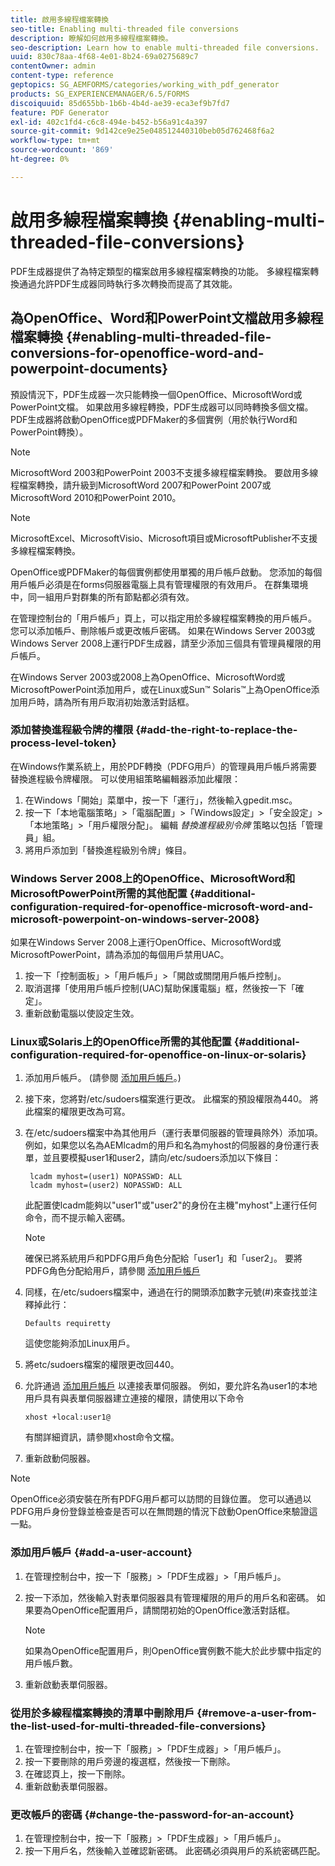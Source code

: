 ```yaml
---
title: 啟用多線程檔案轉換
seo-title: Enabling multi-threaded file conversions
description: 瞭解如何啟用多線程檔案轉換。
seo-description: Learn how to enable multi-threaded file conversions.
uuid: 830c78aa-4f68-4e01-8b24-69a0275689c7
contentOwner: admin
content-type: reference
geptopics: SG_AEMFORMS/categories/working_with_pdf_generator
products: SG_EXPERIENCEMANAGER/6.5/FORMS
discoiquuid: 85d655bb-1b6b-4b4d-ae39-eca3ef9b7fd7
feature: PDF Generator
exl-id: 402c1fd4-c6c8-494e-b452-b56a91c4a397
source-git-commit: 9d142ce9e25e048512440310beb05d762468f6a2
workflow-type: tm+mt
source-wordcount: '869'
ht-degree: 0%

---
```


# 啟用多線程檔案轉換 {#enabling-multi-threaded-file-conversions}

PDF生成器提供了為特定類型的檔案啟用多線程檔案轉換的功能。 多線程檔案轉換通過允許PDF生成器同時執行多次轉換而提高了其效能。

## 為OpenOffice、Word和PowerPoint文檔啟用多線程檔案轉換 {#enabling-multi-threaded-file-conversions-for-openoffice-word-and-powerpoint-documents}

預設情況下，PDF生成器一次只能轉換一個OpenOffice、MicrosoftWord或PowerPoint文檔。 如果啟用多線程轉換，PDF生成器可以同時轉換多個文檔。 PDF生成器將啟動OpenOffice或PDFMaker的多個實例（用於執行Word和PowerPoint轉換）。

>[!NOTE]
>
>MicrosoftWord 2003和PowerPoint 2003不支援多線程檔案轉換。 要啟用多線程檔案轉換，請升級到MicrosoftWord 2007和PowerPoint 2007或MicrosoftWord 2010和PowerPoint 2010。

>[!NOTE]
>
>MicrosoftExcel、MicrosoftVisio、Microsoft項目或MicrosoftPublisher不支援多線程檔案轉換。

OpenOffice或PDFMaker的每個實例都使用單獨的用戶帳戶啟動。 您添加的每個用戶帳戶必須是在forms伺服器電腦上具有管理權限的有效用戶。 在群集環境中，同一組用戶對群集的所有節點都必須有效。

在管理控制台的「用戶帳戶」頁上，可以指定用於多線程檔案轉換的用戶帳戶。 您可以添加帳戶、刪除帳戶或更改帳戶密碼。 如果在Windows Server 2003或Windows Server 2008上運行PDF生成器，請至少添加三個具有管理員權限的用戶帳戶。

在Windows Server 2003或2008上為OpenOffice、MicrosoftWord或MicrosoftPowerPoint添加用戶，或在Linux或Sun™ Solaris™上為OpenOffice添加用戶時，請為所有用戶取消初始激活對話框。

### 添加替換進程級令牌的權限 {#add-the-right-to-replace-the-process-level-token}

在Windows作業系統上，用於PDF轉換（PDFG用戶）的管理員用戶帳戶將需要替換進程級令牌權限。 可以使用組策略編輯器添加此權限：

1. 在Windows「開始」菜單中，按一下「運行」，然後輸入gpedit.msc。
1. 按一下「本地電腦策略」>「電腦配置」>「Windows設定」>「安全設定」>「本地策略」>「用戶權限分配」。 編輯 *替換進程級別令牌* 策略以包括「管理員」組。
1. 將用戶添加到「替換進程級別令牌」條目。

### Windows Server 2008上的OpenOffice、MicrosoftWord和MicrosoftPowerPoint所需的其他配置 {#additional-configuration-required-for-openoffice-microsoft-word-and-microsoft-powerpoint-on-windows-server-2008}

如果在Windows Server 2008上運行OpenOffice、MicrosoftWord或MicrosoftPowerPoint，請為添加的每個用戶禁用UAC。

1. 按一下「控制面板」>「用戶帳戶」>「開啟或關閉用戶帳戶控制」。
1. 取消選擇「使用用戶帳戶控制(UAC)幫助保護電腦」框，然後按一下「確定」。
1. 重新啟動電腦以使設定生效。

### Linux或Solaris上的OpenOffice所需的其他配置 {#additional-configuration-required-for-openoffice-on-linux-or-solaris}

1. 添加用戶帳戶。 (請參閱 [添加用戶帳戶](enabling-multi-threaded-file-conversions.md#add-a-user-account)。)
1. 接下來，您將對/etc/sudoers檔案進行更改。 此檔案的預設權限為440。 將此檔案的權限更改為可寫。
1. 在/etc/sudoers檔案中為其他用戶（運行表單伺服器的管理員除外）添加項。 例如，如果您以名為AEMlcadm的用戶和名為myhost的伺服器的身份運行表單，並且要模擬user1和user2，請向/etc/sudoers添加以下條目：

   ```shell
    lcadm myhost=(user1) NOPASSWD: ALL
    lcadm myhost=(user2) NOPASSWD: ALL
   ```

   此配置使lcadm能夠以&quot;user1&quot;或&quot;user2&quot;的身份在主機&quot;myhost&quot;上運行任何命令，而不提示輸入密碼。

   >[!NOTE]
   >
   >確保已將系統用戶和PDFG用戶角色分配給「user1」和「user2」。 要將PDFG角色分配給用戶，請參閱 [添加用戶帳戶](enabling-multi-threaded-file-conversions.md#add-a-user-account)

1. 同樣，在/etc/sudoers檔案中，通過在行的開頭添加數字元號(#)來查找並注釋掉此行：

   ```shell
   Defaults requiretty
   ```

   這使您能夠添加Linux用戶。

1. 將etc/sudoers檔案的權限更改回440。
1. 允許通過 [添加用戶帳戶](enabling-multi-threaded-file-conversions.md#add-a-user-account) 以連接表單伺服器。 例如，要允許名為user1的本地用戶具有與表單伺服器建立連接的權限，請使用以下命令

   `xhost +local:user1@`

   有關詳細資訊，請參閱xhost命令文檔。

1. 重新啟動伺服器。

>[!NOTE]
>
>OpenOffice必須安裝在所有PDFG用戶都可以訪問的目錄位置。 您可以通過以PDFG用戶身份登錄並檢查是否可以在無問題的情況下啟動OpenOffice來驗證這一點。

### 添加用戶帳戶 {#add-a-user-account}

1. 在管理控制台中，按一下「服務」>「PDF生成器」>「用戶帳戶」。
1. 按一下添加，然後輸入對表單伺服器具有管理權限的用戶的用戶名和密碼。 如果要為OpenOffice配置用戶，請關閉初始的OpenOffice激活對話框。

   >[!NOTE]
   >
   >如果為OpenOffice配置用戶，則OpenOffice實例數不能大於此步驟中指定的用戶帳戶數。

1. 重新啟動表單伺服器。

### 從用於多線程檔案轉換的清單中刪除用戶 {#remove-a-user-from-the-list-used-for-multi-threaded-file-conversions}

1. 在管理控制台中，按一下「服務」>「PDF生成器」>「用戶帳戶」。
1. 按一下要刪除的用戶旁邊的複選框，然後按一下刪除。
1. 在確認頁上，按一下刪除。
1. 重新啟動表單伺服器。

### 更改帳戶的密碼 {#change-the-password-for-an-account}

1. 在管理控制台中，按一下「服務」>「PDF生成器」>「用戶帳戶」。
1. 按一下用戶名，然後輸入並確認新密碼。 此密碼必須與用戶的系統密碼匹配。

